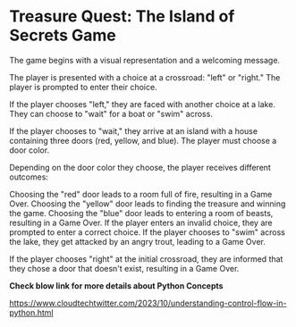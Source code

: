 
# Treasure Quest: The Island of Secrets Game

The game begins with a visual representation and a welcoming message.

The player is presented with a choice at a crossroad: "left" or "right." The player is prompted to enter their choice.

If the player chooses "left," they are faced with another choice at a lake. They can choose to "wait" for a boat or "swim" across.

If the player chooses to "wait," they arrive at an island with a house containing three doors (red, yellow, and blue). The player must choose a door color.

Depending on the door color they choose, the player receives different outcomes:

Choosing the "red" door leads to a room full of fire, resulting in a Game Over.
Choosing the "yellow" door leads to finding the treasure and winning the game.
Choosing the "blue" door leads to entering a room of beasts, resulting in a Game Over.
If the player enters an invalid choice, they are prompted to enter a correct choice.
If the player chooses to "swim" across the lake, they get attacked by an angry trout, leading to a Game Over.

If the player chooses "right" at the initial crossroad, they are informed that they chose a door that doesn't exist, resulting in a Game Over.

**Check blow link  for  more details about Python Concepts**

https://www.cloudtechtwitter.com/2023/10/understanding-control-flow-in-python.html
